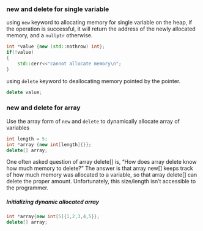 ### new and delete for single variable
using `new` keyword to allocating memory for single variable on the heap, if the operation is successful, it will return the address of the newly allocated memory, and a `nullptr` otherwise.
```cpp
int *value {new (std::nothrow) int};
if(!value)
{
	std::cerr<<"cannot allocate memory\n";
}
```
using `delete` keyword to deallocating memory pointed by the pointer.
```cpp
delete value;
```

### new and delete for array
Use the array form of `new` and `delete` to dynamically allocate array of variables
```cpp
int length = 5;
int *array {new int[length]{}};
delete[] array;
```
One often asked question of array delete[] is, “How does array delete know how much memory to delete?” The answer is that array new[] keeps track of how much memory was allocated to a variable, so that array delete[] can delete the proper amount. Unfortunately, this size/length isn’t accessible to the programmer.
##### Initializing dynamic allocated array
```cpp
int *array{new int[5]{1,2,3,4,5}};
delete[] array;
```